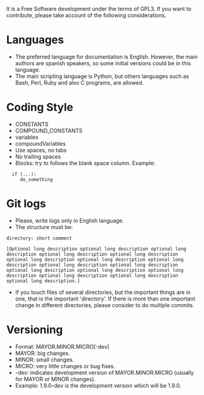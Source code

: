 It is a Free Software development under the terms of GPL3. If you want to contribute, please take account of the following considerations.

# Languages
* The preferred language for documentation is English. However, the main authors are spanish speakers, so some initial versions could be in this language.
* The main scripting language is Python, but others languages such as Bash, Perl, Ruby and also C programs, are allowed.

# Coding Style
* CONSTANTS
* COMPOUND_CONSTANTS
* variables
* compoundVariables
* Use spaces, no tabs
* No trailing spaces
* Blocks: try to follows the blank space column. Example:
```
  if (...):
     do_something
```

# Git logs
* Please, write logs only in English language.
* The structure must be:
```
directory: short comment

[Optional long description optional long description optional long description optional long description optional long description optional long description optional long description optional long description optional long description optional long description optional long description optional long description optional long description optional long description optional long description optional long description.]
```
* If you touch files of several directories, but the important things are in one, that is the important 'directory'. If there is more than one important change in different directories, please consider to do multiple commits.

# Versioning
* Format: MAYOR.MINOR.MICRO[-dev]
* MAYOR: big changes.
* MINOR: small  changes.
* MICRO: very little changes or bug fixes.
* -dev:  indicates development version of MAYOR.MINOR.MICRO (usually for MAYOR or MINOR changes).
* Example: 1.9.0-dev is the development version which will be 1.9.0.
